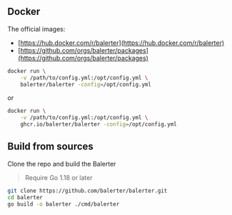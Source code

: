 ## Docker

The official images:

- [https://hub.docker.com/r/balerter](https://hub.docker.com/r/balerter)
- [https://github.com/orgs/balerter/packages](https://github.com/orgs/balerter/packages)

```bash
docker run \
    -v /path/to/config.yml:/opt/config.yml \
    balerter/balerter -config=/opt/config.yml
```

or

```bash
docker run \
    -v /path/to/config.yml:/opt/config.yml \
    ghcr.io/balerter/balerter -config=/opt/config.yml
```

## Build from sources

Clone the repo and build the Balerter

> Require Go 1.18 or later

```bash
git clone https://github.com/balerter/balerter.git
cd balerter
go build -o balerter ./cmd/balerter
```